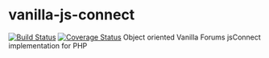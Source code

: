 
# vanilla-js-connect
[![Build Status](https://travis-ci.org/zumba/vanilla-js-connect.svg?branch=master)](https://travis-ci.org/zumba/vanilla-js-connect)
[![Coverage Status](https://coveralls.io/repos/zumba/vanilla-js-connect/badge.svg)](https://coveralls.io/r/zumba/vanilla-js-connect)
Object oriented Vanilla Forums jsConnect implementation for PHP
